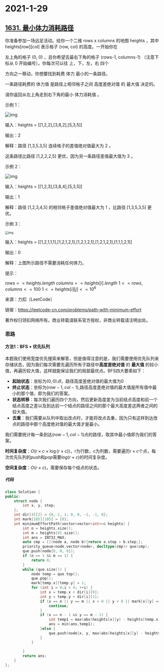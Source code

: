 # 2021-1-29

## [1631. 最小体力消耗路径](https://leetcode-cn.com/problems/path-with-minimum-effort/)

你准备参加一场远足活动。给你一个二维 rows x columns 的地图 heights ，其中 heights[row][col] 表示格子 (row, col) 的高度。一开始你在

左上角的格子 (0, 0) ，且你希望去最右下角的格子 (rows-1, columns-1) （注意下标从 0 开始编号）。你每次可以往 上，下，左，右 四个

方向之一移动，你想要找到耗费 体力 最小的一条路径。

一条路径耗费的 体力值 是路径上相邻格子之间 高度差绝对值 的 最大值 决定的。

请你返回从左上角走到右下角的最小 体力消耗值 。


示例 1：

![img](https://assets.leetcode-cn.com/aliyun-lc-upload/uploads/2020/10/25/ex1.png)

输入：heights = [[1,2,2],[3,8,2],[5,3,5]]

输出：2

解释：路径 [1,3,5,3,5] 连续格子的差值绝对值最大为 2 。

这条路径比路径 [1,2,2,2,5] 更优，因为另一条路径差值最大值为 3 。

示例 2：

![img](https://assets.leetcode-cn.com/aliyun-lc-upload/uploads/2020/10/25/ex2.png)

输入：heights = [[1,2,3],[3,8,4],[5,3,5]]

输出：1

解释：路径 [1,2,3,4,5] 的相邻格子差值绝对值最大为 1 ，比路径 [1,3,5,3,5] 更优。

示例 3：

<img src="https://assets.leetcode-cn.com/aliyun-lc-upload/uploads/2020/10/25/ex3.png" alt="img" style="zoom:67%;" />

输入：heights = [[1,2,1,1,1],[1,2,1,2,1],[1,2,1,2,1],[1,2,1,2,1],[1,1,1,2,1]]

输出：0

解释：上图所示路径不需要消耗任何体力。

提示：

$rows == heights.length$
$columns == heights[i].length$
$1 <= rows, columns <= 100$
$1 <= heights[i][j] <= 10^6$

来源：力扣（LeetCode）

链接：https://leetcode-cn.com/problems/path-with-minimum-effort

著作权归领扣网络所有。商业转载请联系官方授权，非商业转载请注明出处。



### 思路

#### 方法1：BFS + 优先队列

本题我们使用宽度优先搜索来解答，但是值得注意的是，我们需要使用优先队列来存储状态，因为我们每次需要先遍历所有子路径中**高度差绝对值** 的 **最大值** 的较小值，再遍历较大值，这样就能保证我们的局部最优点。BFS四大要素如下：

- **起始状态**：坐标为$(0,0)点$，路径高度差绝对值的最大值为0
- **终止状态**：坐标为$(row-1,col-1)$,路径高度差绝对值的最大值是所有值中最小的那个值，即为我们的答案。
- **状态转移**：每次我们遍历四个方向，然后更新高度差为当前结点高度和前一个结点高度之差以及到达前一个结点的路径之间的那个最大高度差这两者之间的较大值。
- **去重**：我们需要从队列中取出改点时，才能将改点去重，因为只有这样到达改点的路径中那个高度绝对值的最大值才是最小。

我们需要统计每一条到达$(row-1,col-1)$点的路径，取其中最小值即为我们的答案。



**时间复杂度**：$O(r\times{c}\times\log(r\times{c}))$，r为行数，c为列数，需要遍历$r\times{c}$个点，每次优先队列的$push$和$pop$需要$log(r\times{c})$的时间复杂度。

**空间复杂度**：$O(r\times{c})$，需要保存每个结点的状态。

##### 代码

```cpp
class Solution {
public:
    struct node {
        int x, y, step;
    };
    int dir[4][2] = {0, 1, 1, 0, 0, -1, -1, 0};
    int mark[105][105] = {0};
    int minimumEffortPath(vector<vector<int>>& heights) {
        int n = heights.size();
        int m = heights[0].size();
        int ans = INT32_MAX;
        auto cmp = [](node a, node b){return a.step > b.step;};
        priority_queue<node,vector<node>, decltype(cmp)> que(cmp);
        que.push(node{0, 0, 0});
        if (n == 1 && m == 1) {
            return 0;
        }
        while (que.size()) {
            node temp = que.top();
            que.pop();
            mark[temp.x][temp.y] = 1;
            for (int i = 0;i < 4; ++i) {
                int x = temp.x + dir[i][0];
                int y = temp.y + dir[i][1];
                if (x == n || y == m || x < 0 || y < 0 || mark[x][y] == 1) {
                    continue;
                }
                if (x == n - 1 && y == m - 1) {
                    int temp1 = max(abs(heights[x][y] - heights[temp.x][temp.y]),temp.step);
                    ans = min(ans,temp1);
                }else {
                    que.push(node{x, y, max(abs(heights[x][y] - heights[temp.x][temp.y]),temp.step)});
                }
            }
            
        }
        return ans;
    }
};
```

